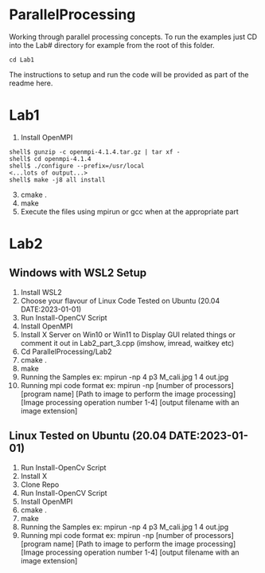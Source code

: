 # ParallelProcessing
Working through parallel processing concepts. To run the examples just CD into the Lab# directory for example from the root of this folder. 

```
cd Lab1
```
The instructions to setup and run the code will be provided as part of the readme here.

# Lab1
1. Install OpenMPI
```
shell$ gunzip -c openmpi-4.1.4.tar.gz | tar xf -
shell$ cd openmpi-4.1.4
shell$ ./configure --prefix=/usr/local
<...lots of output...>
shell$ make -j8 all install
```
3. cmake .
4. make
5. Execute the files using mpirun or gcc when at the appropriate part
# Lab2

## Windows with WSL2 Setup
1. Install WSL2
2. Choose your flavour of Linux Code Tested on Ubuntu (20.04 DATE:2023-01-01)
3. Run Install-OpenCV Script
4. Install OpenMPI
5. Install X Server on Win10 or Win11 to Display GUI related things or comment it out in Lab2_part_3.cpp (imshow, imread, waitkey etc)
7. Cd ParallelProcessing/Lab2
8. cmake .
9. make 
10. Running the Samples ex: mpirun -np 4 p3 M_cali.jpg 1 4 out.jpg
11. Running mpi code format ex: mpirun -np [number of processors] [program name] [Path to image to perform the image processing] [Image processing operation number 1-4] [output filename with an image extension]

## Linux Tested on Ubuntu (20.04 DATE:2023-01-01)
1. Run Install-OpenCv Script
2. Install X
3. Clone Repo
4. Run Install-OpenCV Script
5. Install OpenMPI
6. cmake .
7. make 
8. Running the Samples ex: mpirun -np 4 p3 M_cali.jpg 1 4 out.jpg
9. Running mpi code format ex: mpirun -np [number of processors] [program name] [Path to image to perform the image processing] [Image processing operation number 1-4] [output filename with an image extension]
